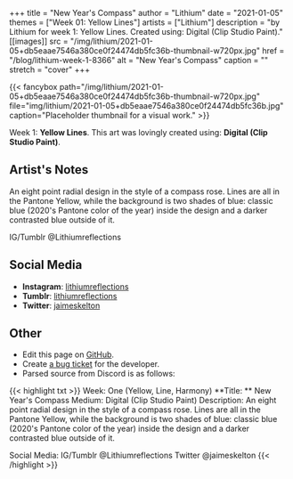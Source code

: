 +++
title =       "New Year's Compass"
author =      "Lithium"
date =        "2021-01-05"
themes =      ["Week 01: Yellow Lines"]
artists =     ["Lithium"]
description = "by Lithium for week 1: Yellow Lines. Created using: Digital (Clip Studio Paint)."
[[images]]
      src = "/img/lithium/2021-01-05+db5eaae7546a380ce0f24474db5fc36b-thumbnail-w720px.jpg"
      href = "/blog/lithium-week-1-8366"
      alt = "New Year's Compass"
      caption = ""
      stretch = "cover"
+++


{{< fancybox path="/img/lithium/2021-01-05+db5eaae7546a380ce0f24474db5fc36b-thumbnail-w720px.jpg" file="img/lithium/2021-01-05+db5eaae7546a380ce0f24474db5fc36b.jpg" caption="Placeholder thumbnail for a visual work." >}}


Week 1: **Yellow Lines**. This art was lovingly created using: **Digital (Clip Studio Paint)**.

## Artist's Notes

An eight point radial design in the style of a compass rose. Lines are all in the Pantone Yellow, while the background is two shades of blue: classic blue (2020's Pantone color of the year) inside the design and a darker contrasted blue outside of it.

IG/Tumblr @Lithiumreflections

## Social Media

- **Instagram**: <a href='https://instagram.com/lithiumreflections' target='_blank'>lithiumreflections</a>
- **Tumblr**: <a href='https://lithiumreflections.tumblr.com' target='_blank'>lithiumreflections</a>
- **Twitter**: <a href='https://twitter.com/jaimeskelton' target='_blank'>jaimeskelton</a>

## Other

- Edit this page on [GitHub](https://github.com/teaminkling/web-refresh/edit/main/content/blog/lithium-week-1-8366.md).
- Create [a bug ticket](https://github.com/teaminkling/web-refresh/issues/new?assignees=&labels=bug&template=problem-report.md&title=) for the developer.
- Parsed source from Discord is as follows:

{{< highlight txt >}}
Week: One (Yellow, Line, Harmony)
**Title:  ** New Year's Compass
Medium: Digital (Clip Studio Paint)
Description: An eight point radial design in the style of a compass rose. Lines are all in the Pantone Yellow, while the background is two shades of blue: classic blue (2020's Pantone color of the year) inside the design and a darker contrasted blue outside of it.

Social Media: IG/Tumblr @Lithiumreflections Twitter @jaimeskelton
{{< /highlight >}}